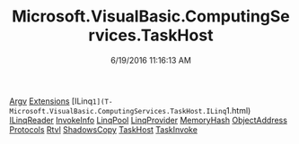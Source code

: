 ﻿---
title: Microsoft.VisualBasic.ComputingServices.TaskHost
date: 6/19/2016 11:16:13 AM
---

[Argv](T-Microsoft.VisualBasic.ComputingServices.TaskHost.Argv.html)
[Extensions](T-Microsoft.VisualBasic.ComputingServices.TaskHost.Extensions.html)
[ILinq`1](T-Microsoft.VisualBasic.ComputingServices.TaskHost.ILinq`1.html)
[ILinqReader](T-Microsoft.VisualBasic.ComputingServices.TaskHost.ILinqReader.html)
[InvokeInfo](T-Microsoft.VisualBasic.ComputingServices.TaskHost.InvokeInfo.html)
[LinqPool](T-Microsoft.VisualBasic.ComputingServices.TaskHost.LinqPool.html)
[LinqProvider](T-Microsoft.VisualBasic.ComputingServices.TaskHost.LinqProvider.html)
[MemoryHash](T-Microsoft.VisualBasic.ComputingServices.TaskHost.MemoryHash.html)
[ObjectAddress](T-Microsoft.VisualBasic.ComputingServices.TaskHost.ObjectAddress.html)
[Protocols](T-Microsoft.VisualBasic.ComputingServices.TaskHost.Protocols.html)
[Rtvl](T-Microsoft.VisualBasic.ComputingServices.TaskHost.Rtvl.html)
[ShadowsCopy](T-Microsoft.VisualBasic.ComputingServices.TaskHost.ShadowsCopy.html)
[TaskHost](T-Microsoft.VisualBasic.ComputingServices.TaskHost.TaskHost.html)
[TaskInvoke](T-Microsoft.VisualBasic.ComputingServices.TaskHost.TaskInvoke.html)

